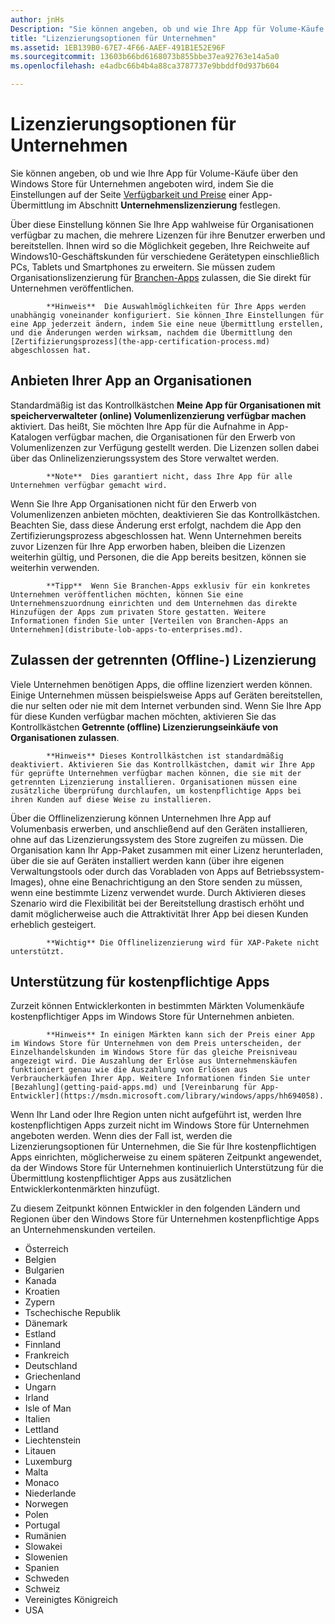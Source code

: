```yaml
---
author: jnHs
Description: "Sie können angeben, ob und wie Ihre App für Volume-Käufe über den Windows Store für Unternehmen angeboten wird, indem Sie die Einstellungen auf der Seite für Verfügbarkeit und Preise einer App-Übermittlung im Abschnitt Unternehmenslizenzierung festlegen."
title: "Lizenzierungsoptionen für Unternehmen"
ms.assetid: 1EB139B0-67E7-4F66-AAEF-491B1E52E96F
ms.sourcegitcommit: 13603b66bd6168073b855bbe37ea92763e14a5a0
ms.openlocfilehash: e4adbc66b4b4a88ca3787737e9bbddf0d937b604

---
```


# Lizenzierungsoptionen für Unternehmen


Sie können angeben, ob und wie Ihre App für Volume-Käufe über den Windows Store für Unternehmen angeboten wird, indem Sie die Einstellungen auf der Seite [Verfügbarkeit und Preise](set-app-pricing-and-availability.md#organizational-licensing) einer App-Übermittlung im Abschnitt **Unternehmenslizenzierung** festlegen.

Über diese Einstellung können Sie Ihre App wahlweise für Organisationen verfügbar zu machen, die mehrere Lizenzen für ihre Benutzer erwerben und bereitstellen. Ihnen wird so die Möglichkeit gegeben, Ihre Reichweite auf Windows10-Geschäftskunden für verschiedene Gerätetypen einschließlich PCs, Tablets und Smartphones zu erweitern. Sie müssen zudem Organisationslizenzierung für [Branchen-Apps](distribute-lob-apps-to-enterprises.md) zulassen, die Sie direkt für Unternehmen veröffentlichen.

> 
            **Hinweis**  Die Auswahlmöglichkeiten für Ihre Apps werden unabhängig voneinander konfiguriert. Sie können Ihre Einstellungen für eine App jederzeit ändern, indem Sie eine neue Übermittlung erstellen, und die Änderungen werden wirksam, nachdem die Übermittlung den [Zertifizierungsprozess](the-app-certification-process.md) abgeschlossen hat.

## Anbieten Ihrer App an Organisationen

Standardmäßig ist das Kontrollkästchen **Meine App für Organisationen mit speicherverwalteter (online) Volumenlizenzierung verfügbar machen** aktiviert. Das heißt, Sie möchten Ihre App für die Aufnahme in App-Katalogen verfügbar machen, die Organisationen für den Erwerb von Volumenlizenzen zur Verfügung gestellt werden. Die Lizenzen sollen dabei über das Onlinelizenzierungssystem des Store verwaltet werden.

> 
            **Note**  Dies garantiert nicht, dass Ihre App für alle Unternehmen verfügbar gemacht wird.

Wenn Sie Ihre App Organisationen nicht für den Erwerb von Volumenlizenzen anbieten möchten, deaktivieren Sie das Kontrollkästchen. Beachten Sie, dass diese Änderung erst erfolgt, nachdem die App den Zertifizierungsprozess abgeschlossen hat. Wenn Unternehmen bereits zuvor Lizenzen für Ihre App erworben haben, bleiben die Lizenzen weiterhin gültig, und Personen, die die App bereits besitzen, können sie weiterhin verwenden.

> 
            **Tipp**  Wenn Sie Branchen-Apps exklusiv für ein konkretes Unternehmen veröffentlichen möchten, können Sie eine Unternehmenszuordnung einrichten und dem Unternehmen das direkte Hinzufügen der Apps zum privaten Store gestatten. Weitere Informationen finden Sie unter [Verteilen von Branchen-Apps an Unternehmen](distribute-lob-apps-to-enterprises.md).

## Zulassen der getrennten (Offline-) Lizenzierung


Viele Unternehmen benötigen Apps, die offline lizenziert werden können. Einige Unternehmen müssen beispielsweise Apps auf Geräten bereitstellen, die nur selten oder nie mit dem Internet verbunden sind. Wenn Sie Ihre App für diese Kunden verfügbar machen möchten, aktivieren Sie das Kontrollkästchen **Getrennte (offline) Lizenzierungseinkäufe von Organisationen zulassen**.

> 
            **Hinweis** Dieses Kontrollkästchen ist standardmäßig deaktiviert. Aktivieren Sie das Kontrollkästchen, damit wir Ihre App für geprüfte Unternehmen verfügbar machen können, die sie mit der getrennten Lizenzierung installieren. Organisationen müssen eine zusätzliche Überprüfung durchlaufen, um kostenpflichtige Apps bei ihren Kunden auf diese Weise zu installieren.

Über die Offlinelizenzierung können Unternehmen Ihre App auf Volumenbasis erwerben, und anschließend auf den Geräten installieren, ohne auf das Lizenzierungssystem des Store zugreifen zu müssen. Die Organisation kann Ihr App-Paket zusammen mit einer Lizenz herunterladen, über die sie auf Geräten installiert werden kann (über ihre eigenen Verwaltungstools oder durch das Vorabladen von Apps auf Betriebssystem-Images), ohne eine Benachrichtigung an den Store senden zu müssen, wenn eine bestimmte Lizenz verwendet wurde. Durch Aktivieren dieses Szenario wird die Flexibilität bei der Bereitstellung drastisch erhöht und damit möglicherweise auch die Attraktivität Ihrer App bei diesen Kunden erheblich gesteigert.

> 
            **Wichtig** Die Offlinelizenzierung wird für XAP-Pakete nicht unterstützt.  

 
## Unterstützung für kostenpflichtige Apps

Zurzeit können Entwicklerkonten in bestimmten Märkten Volumenkäufe kostenpflichtiger Apps im Windows Store für Unternehmen anbieten. 

> 
            **Hinweis** In einigen Märkten kann sich der Preis einer App im Windows Store für Unternehmen von dem Preis unterscheiden, der Einzelhandelskunden im Windows Store für das gleiche Preisniveau angezeigt wird. Die Auszahlung der Erlöse aus Unternehmenskäufen funktioniert genau wie die Auszahlung von Erlösen aus Verbraucherkäufen Ihrer App. Weitere Informationen finden Sie unter [Bezahlung](getting-paid-apps.md) und [Vereinbarung für App-Entwickler](https://msdn.microsoft.com/library/windows/apps/hh694058).

Wenn Ihr Land oder Ihre Region unten nicht aufgeführt ist, werden Ihre kostenpflichtigen Apps zurzeit nicht im Windows Store für Unternehmen angeboten werden. Wenn dies der Fall ist, werden die Lizenzierungsoptionen für Unternehmen, die Sie für Ihre kostenpflichtigen Apps einrichten, möglicherweise zu einem späteren Zeitpunkt angewendet, da der Windows Store für Unternehmen kontinuierlich Unterstützung für die Übermittlung kostenpflichtiger Apps aus zusätzlichen Entwicklerkontenmärkten hinzufügt.

Zu diesem Zeitpunkt können Entwickler in den folgenden Ländern und Regionen über den Windows Store für Unternehmen kostenpflichtige Apps an Unternehmenskunden verteilen.

- Österreich
- Belgien
- Bulgarien
- Kanada
- Kroatien
- Zypern
- Tschechische Republik
- Dänemark
- Estland
- Finnland
- Frankreich
- Deutschland
- Griechenland
- Ungarn
- Irland
- Isle of Man
- Italien
- Lettland
- Liechtenstein
- Litauen
- Luxemburg
- Malta
- Monaco
- Niederlande
- Norwegen
- Polen
- Portugal
- Rumänien
- Slowakei
- Slowenien
- Spanien
- Schweden
- Schweiz
- Vereinigtes Königreich
- USA



<!--HONumber=Jun16_HO5-->


